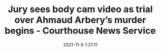 ---
"title": "Jury sees body cam video as trial over Ahmaud Arbery’s murder begins - Courthouse News Service"
"date": "2021-11-6 1:21:11"
"feed_name": "GOOGLENEWSCONSTRUCTION"
"feed_website": "https://news.google.com/search?q=construction%2Bincident&hl=en-US&gl=US&ceid=US:en"
"feed_rss": "https://news.google.com/rss/search?q=construction%2Bincident&hl=en-US&gl=US&ceid=US:en"
"link": "https://www.courthousenews.com/jury-sees-body-cam-video-as-trial-over-ahmaud-arberys-murder-begins/"
"source": "{'href': 'https://www.courthousenews.com', 'title': 'Courthouse News Service'}"
"file": "_posts/2021-1-1-777664856cae5ec2ec07e8513d9f4d6dbce6fb55.md"
"accident": "0"
"drilling": "0"
"dead": "0"
"injured": "0"
"arrested": "0"
"place": "unknown place"
"where": "unknown site"
"causes": "unknown"
"place_uri": "unknown place"
---